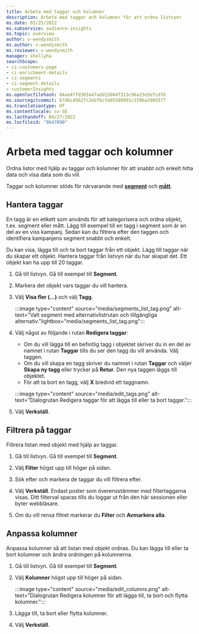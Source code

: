 ```yaml
---
title: Arbeta med taggar och kolumner
description: Arbeta med taggar och kolumner för att ordna listvyer
ms.date: 03/25/2022
ms.subservice: audience-insights
ms.topic: overview
author: v-wendysmith
ms.author: v-wendysmith
ms.reviewer: v-wendysmith
manager: shellyha
searchScope:
- ci-customers-page
- ci-enrichment-details
- ci-segments
- ci-segment-details
- customerInsights
ms.openlocfilehash: 04ae4ffd303a47add15044f313c96a23e5efcd76
ms.sourcegitcommit: b7dbcd5627c2ebfbcfe65589991c159ba290d377
ms.translationtype: HT
ms.contentlocale: sv-SE
ms.lasthandoff: 04/27/2022
ms.locfileid: "8647890"
---
```

# <a name="work-with-tags-and-columns"></a>Arbeta med taggar och kolumner

Ordna listor med hjälp av taggar och kolumner för att snabbt och enkelt hitta data och visa data som du vill.

Taggar och kolumner stöds för närvarande med **[segment](segments.md)** och **[mått](measures.md)**.

## <a name="manage-tags"></a>Hantera taggar

En tagg är en etikett som används för att kategorisera och ordna objekt, t.ex. segment eller mått. Lägg till exempel till en tagg i segment som är en del av en viss kampanj. Sedan kan du filtrera efter den taggen och identifiera kampanjens segment snabbt och enkelt.

Du kan visa, lägga till och ta bort taggar från ett objekt. Lägg till taggar när du skapar ett objekt. Hantera taggar från listvyn när du har skapat det. Ett objekt kan ha upp till 20 taggar.

1. Gå till listvyn. Gå till exempel till **Segment**.

1. Markera det objekt vars taggar du vill hantera.

1. Välj **Visa fler (...)** och välj **Tagg**.

   :::image type="content" source="media/segments_list_tag.png" alt-text="Valt segment med alternativlistrutan och tillgängliga alternativ."lightbox="media/segments_list_tag.png":::

1. Välj något av följande i rutan **Redigera taggar**:

   - Om du vill lägga till en befintlig tagg i objektet skriver du in en del av namnet i rutan **Taggar** tills du ser den tagg du vill använda. Välj taggen.
   - Om du vill skapa en tagg skriver du namnet i rutan **Taggar** och väljer **Skapa ny tagg** eller trycker på **Retur**. Den nya taggen läggs till objektet.
   - För att ta bort en tagg, välj **X** bredvid ett taggnamn.

   :::image type="content" source="media/edit_tags.png" alt-text="Dialogrutan Redigera taggar för att lägga till eller ta bort taggar.":::

1. Välj **Verkställ**.

## <a name="filter-on-tags"></a>Filtrera på taggar

Filtrera listan med objekt med hjälp av taggar.

1. Gå till listvyn. Gå till exempel till **Segment**.

1. Välj **Filter** högst upp till höger på sidan.

1. Sök efter och markera de taggar du vill filtrera efter.

1. Välj **Verkställ**. Endast poster som överensstämmer med filtertaggarna visas. Ditt filterval sparas tills du loggar ut från den här sessionen eller byter webbläsare.

1. Om du vill rensa filtret markerar du **Filter** och **Avmarkera alla**.

## <a name="customize-columns"></a>Anpassa kolumner

Anpassa kolumner så att listan med objekt ordnas. Du kan lägga till eller ta bort kolumner och ändra ordningen på kolumnerna.

1. Gå till listvyn. Gå till exempel till **Segment**.

1. Välj **Kolumner** högst upp till höger på sidan.

   :::image type="content" source="media/edit_columns.png" alt-text="Dialogrutan Redigera kolumner för att lägga till, ta bort och flytta kolumner.":::

1. Lägga till, ta bort eller flytta kolumner.

1. Välj **Verkställ**.
